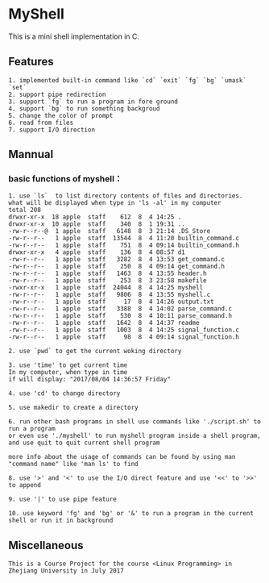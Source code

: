# MyShell

This is a mini shell implementation in C.

## Features
    1. implemented built-in command like `cd` `exit` `fg` `bg` `umask` `set`
    2. support pipe redirection
    3. support `fg` to run a program in fore ground
    4. support `bg` to run something backgroud
    5. change the color of prompt
    6. read from files
    7. support I/O direction
## Mannual

### basic functions of myshell：
    1. use `ls`  to list directory contents of files and directories.
    what will be displayed when type in 'ls -al' in my computer
    total 208
    drwxr-xr-x  18 apple  staff    612  8  4 14:25 .
    drwxr-xr-x  10 apple  staff    340  8  1 19:31 ..
    -rw-r--r--@  1 apple  staff   6148  8  3 21:14 .DS_Store
    -rw-r--r--   1 apple  staff  13544  8  4 11:20 builtin_command.c
    -rw-r--r--   1 apple  staff    751  8  4 09:14 builtin_command.h
    drwxr-xr-x   4 apple  staff    136  8  4 08:57 d1
    -rw-r--r--   1 apple  staff   3282  8  4 13:53 get_command.c
    -rw-r--r--   1 apple  staff    250  8  4 09:14 get_command.h
    -rw-r--r--   1 apple  staff   1463  8  4 13:55 header.h
    -rw-r--r--   1 apple  staff    253  8  3 23:58 makefile
    -rwxr-xr-x   1 apple  staff  24044  8  4 14:25 myshell
    -rw-r--r--   1 apple  staff   9806  8  4 13:55 myshell.c
    -rw-r--r--   1 apple  staff     17  8  4 14:26 output.txt
    -rw-r--r--   1 apple  staff   3388  8  4 14:02 parse_command.c
    -rw-r--r--   1 apple  staff    530  8  4 10:11 parse_command.h
    -rw-r--r--   1 apple  staff   1642  8  4 14:37 readme
    -rw-r--r--   1 apple  staff   1003  8  4 14:25 signal_function.c
    -rw-r--r--   1 apple  staff     98  8  4 09:14 signal_function.h

    2. use `pwd` to get the current woking directory
    
    3. use 'time' to get current time
    In my computer, when type in time
    if will display: "2017/08/04 14:36:57 Friday"
    
    4. use 'cd' to change directory
    
    5. use makedir to create a directory 
    
    6. run other bash programs in shell use commands like './script.sh' to run a program
    or even use './myshell' to run myshell program inside a shell program, and use quit to quit current shell program
    
    more info about the usage of commands can be found by using man "command name" like 'man ls' to find 
    
    8. use '>' and '<' to use the I/O direct feature and use '<<' to '>>' to append
    
    9. use '|' to use pipe feature
    
    10. use keyword 'fg' and 'bg' or '&' to run a program in the current shell or run it in background
    
## Miscellaneous
    This is a Course Project for the course <Linux Programming> in Zhejiang University in July 2017
